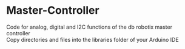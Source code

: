 # Master-Controller
Code for analog, digital and I2C functions of the db robotix master controller  
Copy directories and files into the libraries folder of your Arduino IDE
